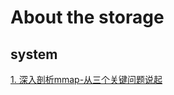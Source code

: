 # About the storage 

## system

[1. 深入剖析mmap-从三个关键问题说起](https://github.com/dragon-distributed/book/blob/master/storage/1.%20深入剖析mmap-从三个关键问题说起.md)

 

